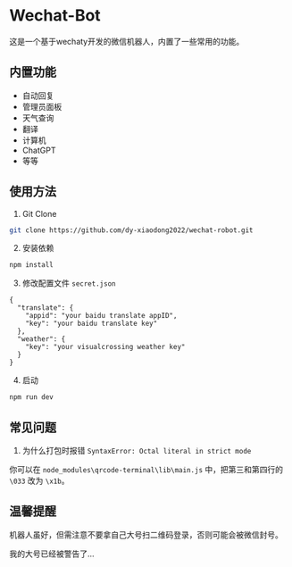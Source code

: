 # Wechat-Bot

这是一个基于wechaty开发的微信机器人，内置了一些常用的功能。

## 内置功能

- 自动回复
- 管理员面板
- 天气查询
- 翻译
- 计算机
- ChatGPT
- 等等

## 使用方法

1. Git Clone

```bash
git clone https://github.com/dy-xiaodong2022/wechat-robot.git
```

2. 安装依赖

```bash
npm install
```

3. 修改配置文件 `secret.json`
```text
{
  "translate": {
    "appid": "your baidu translate appID",
    "key": "your baidu translate key"
  },
  "weather": {
    "key": "your visualcrossing weather key"
  }
}
```

4. 启动

```bash
npm run dev
```

## 常见问题

1. 为什么打包时报错 `SyntaxError: Octal literal in strict mode`

你可以在 `node_modules\qrcode-terminal\lib\main.js` 中，把第三和第四行的 `\033` 改为 `\x1b`。

## 温馨提醒

机器人虽好，但需注意不要拿自己大号扫二维码登录，否则可能会被微信封号。

我的大号已经被警告了...